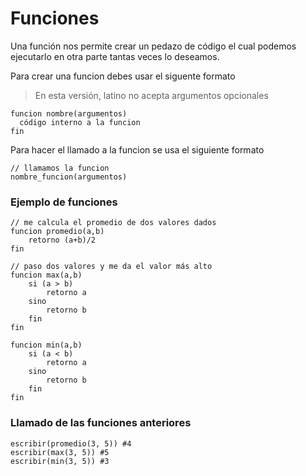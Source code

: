 # Funciones
Una función nos permite crear un pedazo de código el cual podemos ejecutarlo en otra parte tantas veces lo deseamos.

Para crear una funcion debes usar el siguente formato
> En esta versión, latino no acepta argumentos opcionales

```
funcion nombre(argumentos)
  código interno a la funcion
fin
```

Para hacer el llamado a la funcion se usa el siguiente formato

```
// llamamos la funcion
nombre_funcion(argumentos)
```

### Ejemplo de funciones

```
// me calcula el promedio de dos valores dados
funcion promedio(a,b)
    retorno (a+b)/2
fin
```

```
// paso dos valores y me da el valor más alto
funcion max(a,b)
    si (a > b)
        retorno a
    sino
        retorno b
    fin
fin
```

```
funcion min(a,b)
    si (a < b)
        retorno a
    sino
        retorno b
    fin
fin
```


### Llamado de las funciones anteriores
```
escribir(promedio(3, 5)) #4
escribir(max(3, 5)) #5
escribir(min(3, 5)) #3
```